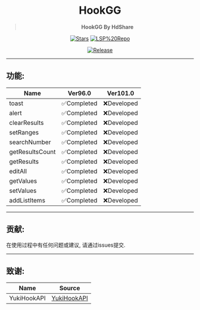 <div align="center">

<h1>HookGG</h1>

> **HookGG By HdShare**

<div align="center">

  [![Stars](https://img.shields.io/github/stars/Xposed-Modules-Repo/me.hd.hookgg?label=stars)](https://github.com/Xposed-Modules-Repo/me.hd.hookgg)
  [![LSP%20Repo](https://img.shields.io/github/downloads/Xposed-Modules-Repo/me.hd.hookgg/total?label=LSP%20Repo&labelColor=F48FB1)](https://github.com/Xposed-Modules-Repo/me.hd.hookgg/releases)

</div>

[![Release](https://img.shields.io/github/v/release/Xposed-Modules-Repo/me.hd.hookgg)](https://github.com/Xposed-Modules-Repo/me.hd.hookgg/releases/latest)

</div>

---
## 功能:

|          Name          |    Ver96.0    |    Ver101.0    |
| ---------------------- | ------------- | -------------- |
| toast                  | ✅Completed | ❌Developed |
| alert                  | ✅Completed | ❌Developed |
| clearResults           | ✅Completed | ❌Developed |
| setRanges              | ✅Completed | ❌Developed |
| searchNumber           | ✅Completed | ❌Developed |
| getResultsCount        | ✅Completed | ❌Developed |
| getResults             | ✅Completed | ❌Developed |
| editAll                | ✅Completed | ❌Developed |
| getValues              | ✅Completed | ❌Developed |
| setValues              | ✅Completed | ❌Developed |
| addListItems           | ✅Completed | ❌Developed |

---
## 贡献:

在使用过程中有任何问题或建议, 请通过issues提交.

---
## 致谢:

|     Name     |                               Source                               |
| ------------ | ------------------------------------------------------------------ |
| YukiHookAPI  | [YukiHookAPI](https://github.com/HighCapable/YukiHookAPI)          |

